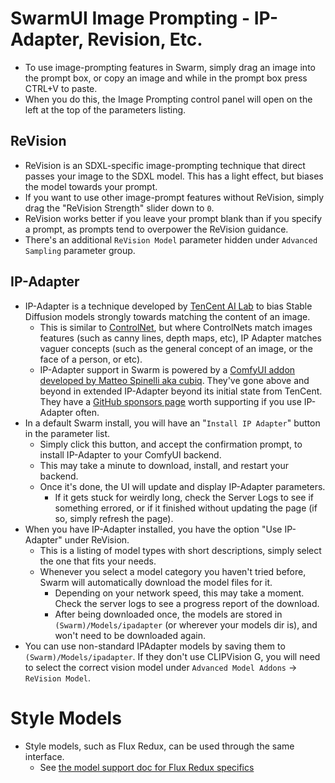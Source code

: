 # SwarmUI Image Prompting - IP-Adapter, Revision, Etc.

- To use image-prompting features in Swarm, simply drag an image into the prompt box, or copy an image and while in the prompt box press CTRL+V to paste.
- When you do this, the Image Prompting control panel will open on the left at the top of the parameters listing.

## ReVision

- ReVision is an SDXL-specific image-prompting technique that direct passes your image to the SDXL model. This has a light effect, but biases the model towards your prompt.
- If you want to use other image-prompt features without ReVision, simply drag the "ReVision Strength" slider down to `0`.
- ReVision works better if you leave your prompt blank than if you specify a prompt, as prompts tend to overpower the ReVision guidance.
- There's an additional `ReVision Model` parameter hidden under `Advanced Sampling` parameter group.

## IP-Adapter

- IP-Adapter is a technique developed by [TenCent AI Lab](https://github.com/tencent-ailab/IP-Adapter) to bias Stable Diffusion models strongly towards matching the content of an image.
    - This is similar to [ControlNet](/docs/Features/ControlNet.md), but where ControlNets match images features (such as canny lines, depth maps, etc), IP Adapter matches vaguer concepts (such as the general concept of an image, or the face of a person, or etc).
    - IP-Adapter support in Swarm is powered by a [ComfyUI addon developed by Matteo Spinelli aka cubiq](https://github.com/cubiq/ComfyUI_IPAdapter_plus). They've gone above and beyond in extended IP-Adapter beyond its initial state from TenCent. They have a [GitHub sponsors page](https://github.com/sponsors/cubiq) worth supporting if you use IP-Adapter often.
- In a default Swarm install, you will have an "`Install IP Adapter`" button in the parameter list.
    - Simply click this button, and accept the confirmation prompt, to install IP-Adapter to your ComfyUI backend.
    - This may take a minute to download, install, and restart your backend.
    - Once it's done, the UI will update and display IP-Adapter parameters.
        - If it gets stuck for weirdly long, check the Server Logs to see if something errored, or if it finished without updating the page (if so, simply refresh the page).
- When you have IP-Adapter installed, you have the option "Use IP-Adapter" under ReVision.
    - This is a listing of model types with short descriptions, simply select the one that fits your needs.
    - Whenever you select a model category you haven't tried before, Swarm will automatically download the model files for it.
        - Depending on your network speed, this may take a moment. Check the server logs to see a progress report of the download.
        - After being downloaded once, the models are stored in `(Swarm)/Models/ipadapter` (or wherever your models dir is), and won't need to be downloaded again.
- You can use non-standard IPAdapter models by saving them to `(Swarm)/Models/ipadapter`. If they don't use CLIPVision G, you will need to select the correct vision model under `Advanced Model Addons` -> `ReVision Model`.

# Style Models

- Style models, such as Flux Redux, can be used through the same interface.
    - See [the model support doc for Flux Redux specifics](/docs/Model%20Support.md#flux1-tools)
